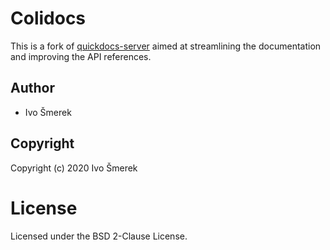 # Colidocs

This is a fork of [quickdocs-server](https://github.com/quickdocs/quickdocs-server) aimed at streamlining the documentation and improving the API references.

## Author

* Ivo Šmerek

## Copyright

Copyright (c) 2020 Ivo Šmerek

# License

Licensed under the BSD 2-Clause License.

